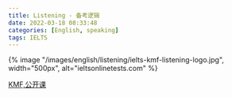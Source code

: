 ```yaml
---
title: Listening - 备考逻辑
date: 2022-03-18 08:33:48
categories: [English, speaking]
tags: IELTS
---
```




{% image "/images/english/listening/ielts-kmf-listening-logo.jpg", width="500px", alt="ieltsonlinetests.com" %}

[KMF,公开课](https://hd.qz100.com/video/public-replay?token=JXnKo%2B4dmxbyj1sQ8BPK3QfNUG%2FvnKAPPXvzHI%2Bpt5UmrHd7FXt9DBvvcYGN67M1)

<!-- more -->

